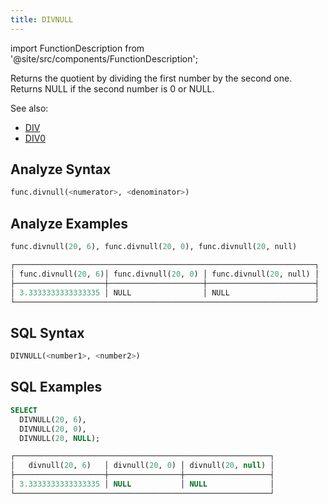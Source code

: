 ```yaml
---
title: DIVNULL
---
```

import FunctionDescription from '@site/src/components/FunctionDescription';

<FunctionDescription description="Introduced or updated: v1.2.345"/>

Returns the quotient by dividing the first number by the second one. Returns NULL if the second number is 0 or NULL.

See also:

- [DIV](div)
- [DIV0](div0)

## Analyze Syntax

```python
func.divnull(<numerator>, <denominator>)
```

## Analyze Examples

```python
func.divnull(20, 6), func.divnull(20, 0), func.divnull(20, null)

┌───────────────────────────────────────────────────────────────────┐
│ func.divnull(20, 6)│ func.divnull(20, 0) │ func.divnull(20, null) │
├────────────────────┼─────────────────────┼────────────────────────┤
│ 3.3333333333333335 │ NULL                │ NULL                   │
└───────────────────────────────────────────────────────────────────┘
```

## SQL Syntax

```sql
DIVNULL(<number1>, <number2>)
```

## SQL Examples

```sql
SELECT
  DIVNULL(20, 6),
  DIVNULL(20, 0),
  DIVNULL(20, NULL);

┌─────────────────────────────────────────────────────────┐
│   divnull(20, 6)   │ divnull(20, 0) │ divnull(20, null) │
├────────────────────┼────────────────┼───────────────────┤
│ 3.3333333333333335 │ NULL           │ NULL              │
└─────────────────────────────────────────────────────────┘
```